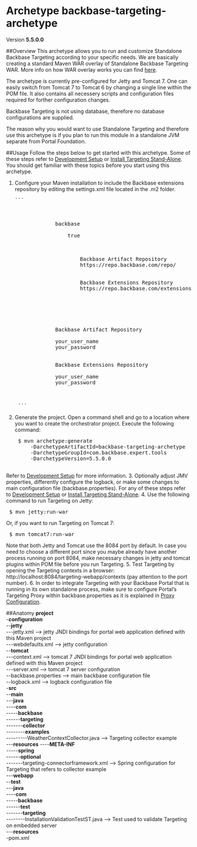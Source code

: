 # Archetype backbase-targeting-archetype

Version **5.5.0.0**

##Overview
This archetype allows you to run and customize Standalone Backbase Targeting according to your specific needs. We are basically creating a standard Maven WAR overlay of Standalone Backbase Targeting WAR. More info on how WAR overlay works you can find [here](http://maven.apache.org/plugins/maven-war-plugin/overlays.html).

The archetype is currently pre-configured for Jetty and Tomcat 7. One can easily switch from Tomcat 7 to Tomcat 6 by changing a single line within the POM file. It also contains all necessery scripts and configuration files required for forther configuration changes. 

Backbase Targeting is not using database, therefore no database configurations are supplied.

The reason why you would want to use Standalone Targeting and therefore use this archetype is if you plan to run this module in a standalone JVM separate from Portal Foundation.

##Usage
Follow the steps below to get started with this archetype. Some of these steps refer to [Development Setup](https://my.backbase.com/resources/documentation/portal/devd_mave.html) or [Install Targeting Stand-Alone](https://my.backbase.com/resources/documentation/portal/inst_tcat.html#N63C55). You should get familiar with these topics before you start using this archetype.

1. Configure your Maven installation to include the Backbase extensions repository by editing the settings.xml file located in the .m2 folder. 
    <pre>```    
    <settings xmlns="http://maven.apache.org/SETTINGS/1.0.0" xmlns:xsi="http://www.w3.org/2001/XMLSchema-instance" xsi:schemalocation="http://maven.apache.org/SETTINGS/1.0.0 http://maven.apache.org/xsd/settings-1.0.0.xsd">
        <profiles>
            <profile>
                <id>backbase</id>
                <activation>
                    <activeByDefault>true</activeByDefault>
                </activation>
                <repositories>
                    <repository>
                        <id>Backbase Artifact Repository</id>
                        <url>https://repo.backbase.com/repo/</url>
                    </repository>
                    <repository>
                        <id>Backbase Extensions Repository</id>
                        <url>https://repo.backbase.com/extensions/</url>
                    </repository>
                </repositories>
            </profile>
        </profiles>
        <servers>
            <server>
                <id>Backbase Artifact Repository</id>
                <!--Please change your_user_name and your_password below-->
                <username>your_user_name</username>
                <password>your_password</password>
            </server>
            <server>
                <id>Backbase Extensions Repository</id>
                <!--Please change your_user_name and your_password below-->
                <username>your_user_name</username>
                <password>your_password</password>
            </server>
        </servers>
    </settings>
    ```</pre>
2. Generate the project. Open a command shell and go to a location where you want to create the orchestrator project. Execute the following command:
    <pre>
    $ mvn archetype:generate
        -DarchetypeArtifactId=backbase-targeting-archetype
        -DarchetypeGroupId=com.backbase.expert.tools
        -DarchetypeVersion=5.5.0.0
    </pre>
Refer to [Development Setup](https://my.backbase.com/resources/documentation/portal/devd_mave.html) for more information. 
3. Optionally adjust JMV properties, differently configure the logback, or make some changes to main configuration file (backbase.properties). For any of these steps refer to [Development Setup](https://my.backbase.com/resources/documentation/portal/devd_mave.html) or [Install Targeting Stand-Alone](https://my.backbase.com/resources/documentation/portal/inst_tcat.html#N63C55).
4. Use the following command to run Targeting on Jetty:  
    <pre>
    $ mvn jetty:run-war
    </pre>
Or, if you want to run Targeting on Tomcat 7:
    <pre>
    $ mvn tomcat7:run-war
    </pre>
Note that both Jetty and Tomcat use the 8084 port by default. In case you need to choose a different port since you maybe already have another process running on port 8084, make necessary changes in jetty and tomcat plugins within POM file before you run Targeting.
5. Test Targeting by opening the Targeting contexts in a browser: http://localhost:8084/targeting-webapp/contexts (pay attention to the port number).
6. In order to integrate Targeting with your Backbase Portal that is running in its own standalone process, make sure to configure Portal’s Targeting Proxy within backbase.properties as it is explained in [Proxy Configuration](https://my.backbase.com/resources/documentation/portal/inst_conf.html#inst_conf_prox).

##Anatomy
**project**  
-**configuration**    
--**jetty**  
---jetty.xml --> jetty JNDI bindings for portal web application defined with this Maven project  
---webdefaults.xml --> jetty configuration  
--**tomcat**  
---context.xml --> tomcat 7 JNDI bindings for portal web application defined with this Maven project   
---server.xml --> tomcat 7 server configuration  
--backbase.properties --> main backbase configuration file    
--logback.xml --> logback configuration file   
-**src**  
--**main**  
---**java**  
----**com**  
-----**backbase**  
------**targeting**  
-------**collector**  
--------**examples**  
---------WeatherContextCollector.java --> Targeting collector example   
---**resources** 
----**META-INF**  
-----**spring**  
------**optional**  
-------targeting-connectorframework.xml --> Spring configuration for Targeting that refers to collector example  
---**webapp**   
--**test**  
---**java**   
----**com**  
-----**backbase**  
------**test**  
-------**targeting**  
--------InstallationValidationTestST.java --> Test used to validate Targeting on embedded server  
---**resources**  
-pom.xml  
